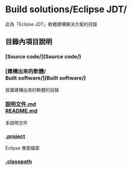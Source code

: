 #  Build solutions/Eclipse JDT/
此為「Eclipse JDT」軟體建構解決方案的目錄

## 目錄內項目說明
### [Source code/](Source code/)

### [建構出來的軟體/<br />Built software/](Built software/)
放置建構出來的軟體的目錄

### [說明文件.md<br />README.md](README.md)
本說明文件

### [.project](.project)
Eclipse 專案檔案

### [.classpath](.classpath)
